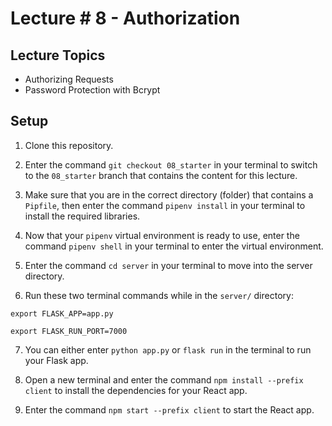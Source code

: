 # Lecture # 8 - Authorization

## Lecture Topics

- Authorizing Requests
- Password Protection with Bcrypt

## Setup

1. Clone this repository.

2. Enter the command `git checkout 08_starter` in your terminal to switch to the `08_starter` branch that contains the content for this lecture.

3. Make sure that you are in the correct directory (folder) that contains a `Pipfile`, then enter the command `pipenv install` in your terminal to install the required libraries.

4. Now that your `pipenv` virtual environment is ready to use, enter the command `pipenv shell` in your terminal to enter the virtual environment.

5. Enter the command `cd server` in your terminal to move into the server directory.

6. Run these two terminal commands while in the `server/` directory:

```
export FLASK_APP=app.py

export FLASK_RUN_PORT=7000
```

7. You can either enter `python app.py` or `flask run` in the terminal to run your Flask app.

8. Open a new terminal and enter the command `npm install --prefix client` to install the dependencies for your React app.

9. Enter the command `npm start --prefix client` to start the React app.